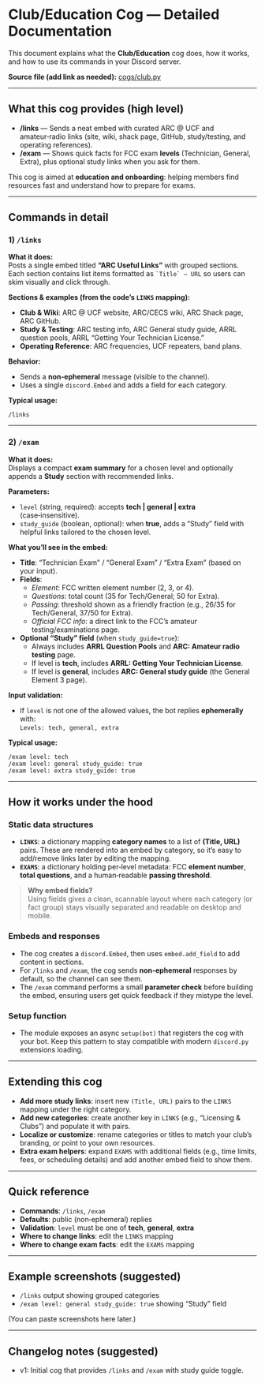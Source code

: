 # Club/Education Cog — Detailed Documentation

This document explains what the **Club/Education** cog does, how it works, and how to use its commands in your Discord server.

**Source file (add link as needed):** [cogs/club.py](cogs/club.py)

---

## What this cog provides (high level)

- **/links** — Sends a neat embed with curated ARC @ UCF and amateur‑radio links (site, wiki, shack page, GitHub, study/testing, and operating references).  
- **/exam** — Shows quick facts for FCC exam **levels** (Technician, General, Extra), plus optional study links when you ask for them.

This cog is aimed at **education and onboarding**: helping members find resources fast and understand how to prepare for exams.

---

## Commands in detail

### 1) `/links`
**What it does:**  
Posts a single embed titled **“ARC Useful Links”** with grouped sections. Each section contains list items formatted as `` `Title` – URL `` so users can skim visually and click through.

**Sections & examples (from the code’s `LINKS` mapping):**
- **Club & Wiki**: ARC @ UCF website, ARC/CECS wiki, ARC Shack page, ARC GitHub.  
- **Study & Testing**: ARC testing info, ARC General study guide, ARRL question pools, ARRL “Getting Your Technician License.”  
- **Operating Reference**: ARC frequencies, UCF repeaters, band plans.

**Behavior:**
- Sends a **non‑ephemeral** message (visible to the channel).  
- Uses a single `discord.Embed` and adds a field for each category.

**Typical usage:**
```text
/links
```

---

### 2) `/exam`
**What it does:**  
Displays a compact **exam summary** for a chosen level and optionally appends a **Study** section with recommended links.

**Parameters:**
- `level` (string, required): accepts **tech | general | extra** (case‑insensitive).  
- `study_guide` (boolean, optional): when **true**, adds a “Study” field with helpful links tailored to the chosen level.

**What you’ll see in the embed:**
- **Title**: “Technician Exam” / “General Exam” / “Extra Exam” (based on your input).  
- **Fields**:  
  - *Element*: FCC written element number (2, 3, or 4).  
  - *Questions*: total count (35 for Tech/General; 50 for Extra).  
  - *Passing*: threshold shown as a friendly fraction (e.g., 26/35 for Tech/General, 37/50 for Extra).  
  - *Official FCC info*: a direct link to the FCC’s amateur testing/examinations page.  
- **Optional “Study” field** (when `study_guide=true`):  
  - Always includes **ARRL Question Pools** and **ARC: Amateur radio testing** page.  
  - If level is **tech**, includes **ARRL: Getting Your Technician License**.  
  - If level is **general**, includes **ARC: General study guide** (the General Element 3 page).

**Input validation:**
- If `level` is not one of the allowed values, the bot replies **ephemerally** with:  
  `Levels: tech, general, extra`

**Typical usage:**
```text
/exam level: tech
/exam level: general study_guide: true
/exam level: extra study_guide: true
```

---

## How it works under the hood

### Static data structures
- **`LINKS`**: a dictionary mapping **category names** to a list of **(Title, URL)** pairs. These are rendered into an embed by category, so it’s easy to add/remove links later by editing the mapping.  
- **`EXAMS`**: a dictionary holding per‑level metadata: FCC **element number**, **total questions**, and a human‑readable **passing threshold**.

> **Why embed fields?**  
> Using fields gives a clean, scannable layout where each category (or fact group) stays visually separated and readable on desktop and mobile.

### Embeds and responses
- The cog creates a `discord.Embed`, then uses `embed.add_field` to add content in sections.  
- For `/links` and `/exam`, the cog sends **non‑ephemeral** responses by default, so the channel can see them.  
- The `/exam` command performs a small **parameter check** before building the embed, ensuring users get quick feedback if they mistype the level.

### Setup function
- The module exposes an async `setup(bot)` that registers the cog with your bot. Keep this pattern to stay compatible with modern `discord.py` extensions loading.

---

## Extending this cog

- **Add more study links**: insert new `(Title, URL)` pairs to the `LINKS` mapping under the right category.  
- **Add new categories**: create another key in `LINKS` (e.g., “Licensing & Clubs”) and populate it with pairs.  
- **Localize or customize**: rename categories or titles to match your club’s branding, or point to your own resources.  
- **Extra exam helpers**: expand `EXAMS` with additional fields (e.g., time limits, fees, or scheduling details) and add another embed field to show them.

---

## Quick reference

- **Commands**: `/links`, `/exam`  
- **Defaults**: public (non‑ephemeral) replies  
- **Validation**: `level` must be one of **tech**, **general**, **extra**  
- **Where to change links**: edit the `LINKS` mapping  
- **Where to change exam facts**: edit the `EXAMS` mapping

---

## Example screenshots (suggested)
- `/links` output showing grouped categories  
- `/exam level: general study_guide: true` showing “Study” field

(You can paste screenshots here later.)

---

## Changelog notes (suggested)
- v1: Initial cog that provides `/links` and `/exam` with study guide toggle.
